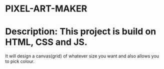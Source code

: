 # PIXEL-ART-MAKER
# Description: This project is build on HTML, CSS and JS.
It will design a canvas(grid) of whatever size you want and also allows you to pick colour.

